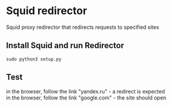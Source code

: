 # Squid redirector
Squid proxy redirector that redirects requests to specified sites

## Install Squid and run Redirector
    sudo python3 setup.py
## Test
in the browser, follow the link "yandex.ru" - a redirect is expected     
in the browser, follow the link "google.com" - the site should open
    